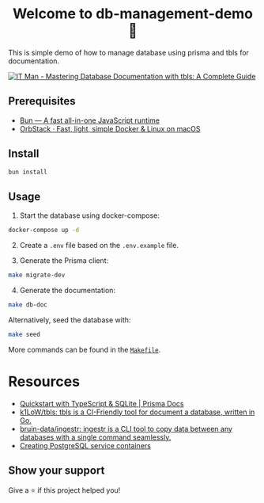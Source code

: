 <h1 align="center">Welcome to db-management-demo 👋</h1>
<p>
  This is simple demo of how to manage database using prisma and tbls for documentation.
</p>

[![IT Man - Mastering Database Documentation with tbls: A Complete Guide](https://i.ytimg.com/vi/qMJAiOx9ET0/hqdefault.jpg)](https://www.youtube.com/watch?v=qMJAiOx9ET0)

## Prerequisites

- [Bun — A fast all-in-one JavaScript runtime](https://bun.sh/)
- [OrbStack · Fast, light, simple Docker & Linux on macOS](https://orbstack.dev/)

## Install

```sh
bun install
```

## Usage

1. Start the database using docker-compose:

```sh
docker-compose up -d
```

2. Create a `.env` file based on the `.env.example` file.

3. Generate the Prisma client:

```sh
make migrate-dev
```

4. Generate the documentation:

```sh
make db-doc
```

Alternatively, seed the database with:

```sh
make seed
```

More commands can be found in the [`Makefile`](./Makefile).

# Resources

- [Quickstart with TypeScript & SQLite | Prisma Docs](https://www.prisma.io/docs/getting-started/quickstart)
- [k1LoW/tbls: tbls is a CI-Friendly tool for document a database, written in Go.](https://github.com/k1LoW/tbls#quick-start)
- [bruin-data/ingestr: ingestr is a CLI tool to copy data between any databases with a single command seamlessly.](https://github.com/bruin-data/ingestr)
- [Creating PostgreSQL service containers](https://docs.github.com/en/actions/using-containerized-services/creating-postgresql-service-containers)

## Show your support

Give a ⭐️ if this project helped you!
